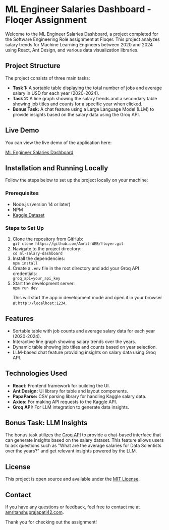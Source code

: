 <!DOCTYPE html>
<html lang="en">
<body>
  <div class="container">
    <h1>ML Engineer Salaries Dashboard - Floqer Assignment</h1>
    <p>Welcome to the ML Engineer Salaries Dashboard, a project completed for the Software Engineering Role assignment at Floqer. This project analyzes salary trends for Machine Learning Engineers between 2020 and 2024 using React, Ant Design, and various data visualization libraries.</p>
    <h2>Project Structure</h2>
    <p>The project consists of three main tasks:</p>
    <ul>
      <li><strong>Task 1:</strong> A sortable table displaying the total number of jobs and average salary in USD for each year (2020-2024).</li>
      <li><strong>Task 2:</strong> A line graph showing the salary trends and a secondary table showing job titles and counts for a specific year when clicked.</li>
      <li><strong>Bonus Task:</strong> A chat feature using a Large Language Model (LLM) to provide insights based on the salary data using the Groq API.</li>
    </ul>
    <h2>Live Demo</h2>
    <p>You can view the live demo of the application here:</p>
    <a href="https://floyer.netlify.app/">ML Engineer Salaries Dashboard</a>
    <h2>Installation and Running Locally</h2>
    <p>Follow the steps below to set up the project locally on your machine:</p>
    <h3>Prerequisites</h3>
    <ul>
      <li>Node.js (version 14 or later)</li>
      <li>NPM</li>
      <li><a href="https://www.kaggle.com/datasets/chopper53/machine-learning-engineer-salary-in-2024">Kaggle Dataset</a></li>
    </ul>
    <h3>Steps to Set Up</h3>
    <ol>
      <li>Clone the repository from GitHub:</li>
      <div class="code-block">
        <code>git clone https://github.com/Amrit-WEB/floyer.git</code>
      </div>
      <li>Navigate to the project directory:</li>
      <div class="code-block">
        <code>cd ml-salary-dashboard</code>
      </div>
      <li>Install the dependencies:</li>
      <div class="code-block">
        <code>npm install</code>
      </div>
      <li>Create a <code>.env</code> file in the root directory and add your Groq API credentials:</li>
      <div class="code-block">
        <code>groq_api=your_api_key</code>
      </div>
      <li>Start the development server:</li>
      <div class="code-block">
        <code>npm run dev</code>
      </div>
      <p>This will start the app in development mode and open it in your browser at <code>http://localhost:1234</code>.</p>
    </ol>
    <h2>Features</h2>
    <ul>
      <li>Sortable table with job counts and average salary data for each year (2020-2024).</li>
      <li>Interactive line graph showing salary trends over the years.</li>
      <li>Dynamic table showing job titles and counts based on year selection.</li>
      <li>LLM-based chat feature providing insights on salary data using Groq API.</li>
    </ul>
    <h2>Technologies Used</h2>
    <ul>
      <li><strong>React:</strong> Frontend framework for building the UI.</li>
      <li><strong>Ant Design:</strong> UI library for table and layout components.</li>
      <li><strong>PapaParse:</strong> CSV parsing library for handling Kaggle salary data.</li>
      <li><strong>Axios:</strong> For making API requests to the Kaggle API.</li>
      <li><strong>Groq API:</strong> For LLM integration to generate data insights.</li>
    </ul>
    <h2>Bonus Task: LLM Insights</h2>
    <p>The bonus task utilizes the <a href="https://groq.com">Groq API</a> to provide a chat-based interface that can generate insights based on the salary dataset. This feature allows users to ask questions such as "What are the average salaries for Data Scientists over the years?" and get relevant insights powered by the LLM.</p>
    <h2>License</h2>
    <p>This project is open source and available under the <a href="#">MIT License</a>.</p>
    <h2>Contact</h2>
    <p>If you have any questions or feedback, feel free to contact me at <a href="mailto:amritanshuprajapati42@gmail.com">amritanshuprajapati42.com</a>.</p>
    <p>Thank you for checking out the assignment!</p>
  </div>
</body>
</html>
